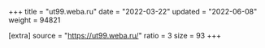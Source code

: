 +++
title = "ut99.weba.ru"
date = "2022-03-22"
updated = "2022-06-08"
weight = 94821

[extra]
source = "https://ut99.weba.ru/"
ratio = 3
size = 93
+++
